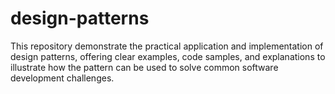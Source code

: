 # design-patterns
This repository demonstrate the practical application and implementation of design patterns, offering clear examples, code samples, and explanations to illustrate how the pattern can be used to solve common software development challenges.
